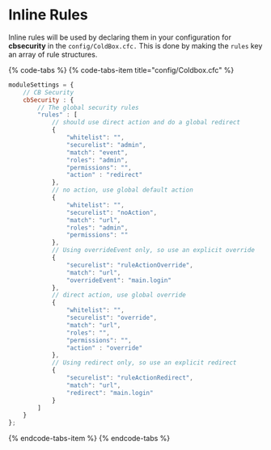 # Inline Rules

Inline rules will be used by declaring them in your configuration for **cbsecurity** in the `config/ColdBox.cfc.`  This is done by making the `rules` key an array of rule structures.

{% code-tabs %}
{% code-tabs-item title="config/Coldbox.cfc" %}
```javascript
moduleSettings = {
	// CB Security
	cbSecurity : {
		// The global security rules
		"rules" : [
			// should use direct action and do a global redirect
			{
				"whitelist": "",
				"securelist": "admin",
				"match": "event",
				"roles": "admin",
				"permissions": "",
				"action" : "redirect"
			},
			// no action, use global default action
			{
				"whitelist": "",
				"securelist": "noAction",
				"match": "url",
				"roles": "admin",
				"permissions": ""
			},
			// Using overrideEvent only, so use an explicit override
			{
				"securelist": "ruleActionOverride",
				"match": "url",
				"overrideEvent": "main.login"
			},
			// direct action, use global override
			{
				"whitelist": "",
				"securelist": "override",
				"match": "url",
				"roles": "",
				"permissions": "",
				"action" : "override"
			},
			// Using redirect only, so use an explicit redirect
			{
				"securelist": "ruleActionRedirect",
				"match": "url",
				"redirect": "main.login"
			}
		]
	}
};
```
{% endcode-tabs-item %}
{% endcode-tabs %}

